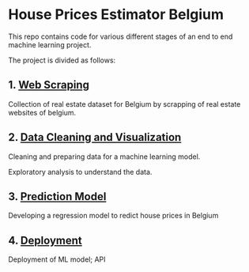 # House Prices Estimator Belgium

This repo contains code for various different stages of an end to end machine learning project.

The project is divided as follows:

## 1. [Web Scraping](https://github.com/naomithiru/End-to-end-Machine-Learning-Project/tree/master/Web-Scraping)
Collection of real estate dataset for Belgium by scrapping of real estate websites of belgium.

## 2. [Data Cleaning and Visualization](https://github.com/naomithiru/End-to-end-Machine-Learning-Project/tree/master/Data-Cleaning-Visualization)

Cleaning and preparing data for a machine learning model. 

Exploratory analysis to understand the data.

## 3. [Prediction Model](https://github.com/naomithiru/End-to-end-Machine-Learning-Project/tree/master/Predictive-Modelling-Regression)

Developing a regression model to redict house prices in Belgium

## 4. [Deployment](https://github.com/naomithiru/End-to-end-Machine-Learning-Project/tree/master/API-deployment)

Deployment of ML model; API
